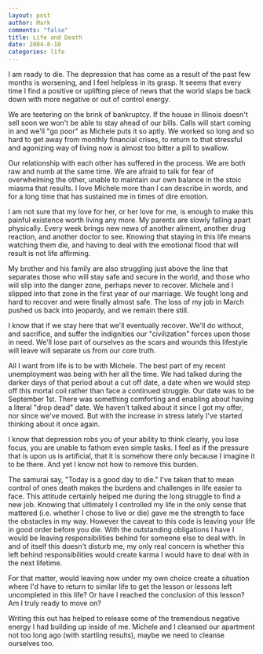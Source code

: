 ```yaml
--- 
layout: post
author: Mark
comments: "false"
title: Life and Death
date: 2004-8-10
categories: life
---
```

I am ready to die. The depression that has come as a result of the past few months is worsening, and I feel helpless in its grasp. It seems that every time I find a positive or uplifting piece of news that the world slaps be back down with more negative or out of control energy.

We are teetering on the brink of bankruptcy. If the house in Illinois doesn't sell soon we won't be able to stay ahead of our bills. Calls will start coming in and we'll "go poor" as Michele puts it so aptly. We worked so long and so hard to get away from monthly financial crises, to return to that stressful and agonizing way of living now is almost too bitter a pill to swallow.

Our relationship with each other has suffered in the process. We are both raw and numb at the same time. We are afraid to talk for fear of overwhelming the other, unable to maintain our own balance in the stoic miasma that results. I love Michele more than I can describe in words, and for a long time that has sustained me in times of dire emotion.

I am not sure that my love for her, or her love for me, is enough to make this painful existence worth living any more. My parents are slowly falling apart physically. Every week brings new news of another aliment, another drug reaction, and another doctor to see. Knowing that staying in this life means watching them die, and having to deal with the emotional flood that will result is not life affirming.

My brother and his family are also struggling just above the line that separates those who will stay safe and secure in the world, and those who will slip into the danger zone, perhaps never to recover. Michele and I slipped into that zone in the first year of our marriage. We fought long and hard to recover and were finally almost safe. The loss of my job in March pushed us back into jeopardy, and we remain there still.

I know that if we stay here that we'll eventually recover. We'll do without, and sacrifice, and suffer the indignities our "civilization" forces upon those in need. We'll lose part of ourselves as the scars and wounds this lifestyle will leave will separate us from our core truth.

All I want from life is to be with Michele. The best part of my recent unemployment was being with her all the time. We had talked during the darker days of that period about a cut off date, a date when we would step off this mortal coil rather than face a continued struggle. Our date was to be September 1st. There was something comforting and enabling about having a literal "drop dead" date. We haven't talked about it since I got my offer, nor since we've moved. But with the increase in stress lately I've started thinking about it once again.

I know that depression robs you of your ability to think clearly, you lose focus, you are unable to fathom even simple tasks. I feel as if the pressure that is upon us is artificial, that it is somehow there only because I imagine it to be there. And yet I know not how to remove this burden.

The samurai say, "Today is a good day to die." I've taken that to mean control of ones death makes the burdens and challenges in life easier to face. This attitude certainly helped me during the long struggle to find a new job. Knowing that ultimately I controlled my life in the only sense that mattered (i.e. whether I chose to live or die) gave me the strength to face the obstacles in my way. However the caveat to this code is leaving your life in good order before you die. With the outstanding obligations I have I would be leaving responsibilities behind for someone else to deal with. In and of itself this doesn't disturb me, my only real concern is whether this left behind responsibilities would create karma I would have to deal with in the next lifetime.

For that matter, would leaving now under my own choice create a situation where I'd have to return to similar life to get the lesson or lessons left uncompleted in this life? Or have I reached the conclusion of this lesson? Am I truly ready to move on?

Writing this out has helped to release some of the tremendous negative energy I had building up inside of me. Michele and I cleansed our apartment not too long ago (with startling results), maybe we need to cleanse ourselves too.
